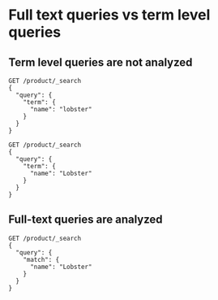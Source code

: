 # Full text queries vs term level queries

## Term level queries are not analyzed

```
GET /product/_search
{
  "query": {
    "term": {
      "name": "lobster"
    }
  }
}
```

```
GET /product/_search
{
  "query": {
    "term": {
      "name": "Lobster"
    }
  }
}
```

## Full-text queries are analyzed

```
GET /product/_search
{
  "query": {
    "match": {
      "name": "Lobster"
    }
  }
}
```